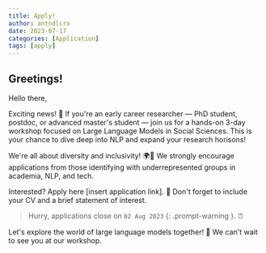 ```yaml
---
title: Apply!
author: antndlcrx
date: 2023-07-17
categories: [Application]
tags: [apply]
---
```



## Greetings!

Hello there,

Exciting news! 👀 If you're an early career researcher — PhD student, postdoc, or advanced master's student — join us for a hands-on 3-day workshop focused on Large Language Models in Social Sciences. This is your chance to dive deep into NLP and expand your research horisons!

We're all about diversity and inclusivity! 🌍🤝 We strongly encourage applications from those identifying with underrepresented groups in academia, NLP, and tech.

Interested? Apply here [insert application link]. 💼 Don't forget to include your CV and a brief statement of interest.  
> Hurry, applications close on `02 Aug 2023`
{: .prompt-warning }. ⏰

Let's explore the world of large language models together! 🎉 We can't wait to see you at our workshop.
